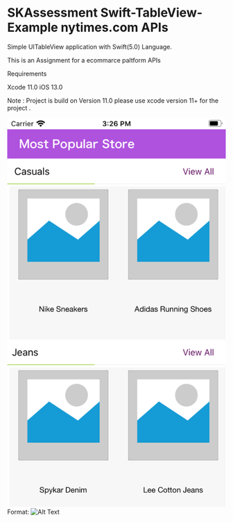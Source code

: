 # SKAssessment Swift-TableView-Example nytimes.com APIs 
Simple UITableView application with Swift(5.0) Language.

This is an Assignment for a ecommarce paltform APIs 

Requirements

Xcode 11.0
iOS 13.0

Note : Project is build on Version 11.0 please use xcode version 11+ for the project .

![GitHub Logo](/appimg.png)
Format: ![Alt Text](url)



